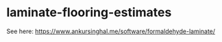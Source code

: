 # laminate-flooring-estimates

See here: https://www.ankursinghal.me/software/formaldehyde-laminate/

